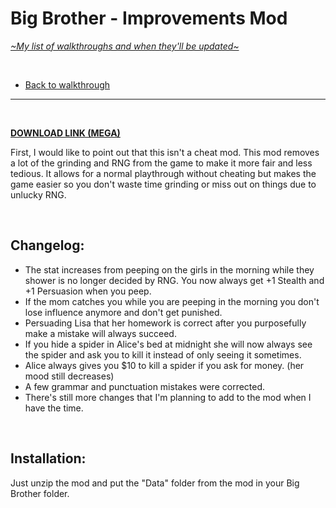 # Big Brother - Improvements Mod
[*\~My list of walkthroughs and when they'll be updated\~*](https://www.patreon.com/maimlain)

<br>

- [Back to walkthrough](https://maim-lain.github.io/bigbrother/)
 
---

<br>

[**DOWNLOAD LINK (MEGA)**]()

First, I would like to point out that this isn't a cheat mod. This mod removes a lot of the grinding and RNG from the game to make it more fair and less tedious. It allows for a normal playthrough without cheating but makes the game easier so you don't waste time grinding or miss out on things due to unlucky RNG.

<br>

## Changelog:
- The stat increases from peeping on the girls in the morning while they shower is no longer decided by RNG. You now always get +1 Stealth and +1 Persuasion when you peep.
- If the mom catches you while you are peeping in the morning you don't lose influence anymore and don't get punished.
- Persuading Lisa that her homework is correct after you purposefully make a mistake will always succeed.
- If you hide a spider in Alice's bed at midnight she will now always see the spider and ask you to kill it instead of only seeing it sometimes.
- Alice always gives you $10 to kill a spider if you ask for money. (her mood still decreases)
- A few grammar and punctuation mistakes were corrected.
- There's still more changes that I'm planning to add to the mod when I have the time.

<br>

## Installation:
Just unzip the mod and put the "Data" folder from the mod in your Big Brother folder.

<!--- tells you where alice cigs are (probs dont need?) --->
